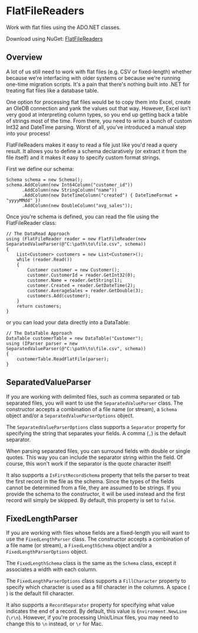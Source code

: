 # FlatFileReaders

Work with flat files using the ADO.NET classes.

Download using NuGet: [FlatFileReaders](http://nuget.org/packages/FlatFileReaders)

## Overview
A lot of us still need to work with flat files (e.g. CSV or fixed-length) whether because we're interfacing with older systems or because we're running one-time migration scripts. It's a pain that there's nothing built into .NET for treating flat files like a database table.

One option for processing flat files would be to copy them into Excel, create an OleDB connection and yank the values out that way. However, Excel isn't very good at interpreting column types, so you end up getting back a table of strings most of the time. From there, you need to write a bunch of custom Int32 and DateTime parsing. Worst of all, you've introduced a manual step into your process!

FlatFileReaders makes it easy to read a file just like you'd read a query result. It allows you to define a schema declaratively (or extract it from the file itself) and it makes it easy to specify custom format strings. 

First we define our schema:

    Schema schema = new Schema();
    schema.AddColumn(new Int64Column("customer_id"))
          .AddColumn(new StringColumn("name"))
          .AddColumn(new DateTimeColumn("created") { DateTimeFormat = "yyyyMMdd" })
          .AddColumn(new DoubleColumn("avg_sales"));

Once you're schema is defined, you can read the file using the FlatFileReader class:

    // The DataRead Approach
    using (FlatFileReader reader = new FlatFileReader(new SeparatedValueParser(@"C:\path\to\file.csv", schema))
    {
        List<Customer> customers = new List<Customer>();
        while (reader.Read())
        {
            Customer customer = new Customer();
            customer.CustomerId = reader.GetInt32(0);
            customer.Name = reader.GetString(1);
            customer.Created = reader.GetDateTime(2);
            customer.AverageSales = reader.GetDouble(3);
            customers.Add(customer);
        }
        return customers;
    }
    
 or you can load your data directly into a DataTable:

    // The DataTable Approach
    DataTable customerTable = new DataTable("Customer");
    using (IParser parser = new SeparatedValueParser(@"C:\path\to\file.csv", schema))
    {
        customerTable.ReadFlatFile(parser);
    }

## SeparatedValueParser
If you are working with delimited files, such as comma separated or tab separated files, you will want to use the `SeparatedValueParser` class. The constructor accepts a combination of a file name (or stream), a `Schema` object and/or a `SeparatedValueParserOptions` object.

The `SeparatedValueParserOptions` class supports a `Separator` property for specifying the string that separates your fields. A comma (`,`) is the default separator.

When parsing separated files, you can surround fields with double or single quotes. This way you can include the separator string within the field. Of course, this won't work if the separator is the quote character itself!

It also supports a `IsFirstRecordSchema` property that tells the parser to treat the first record in the file as the schema. Since the types of the fields cannot be determined from a file, they are assumed to be strings. If you provide the schema to the constructor, it will be used instead and the first record will simply be skipped. By default, this property is set to `false`.

## FixedLengthParser
If you are working with files whose fields are a fixed-length you will want to use the `FixedLengthParser` class. The constructor accepts a combination of a file name (or stream), a `FixedLengthSchema` object and/or a `FixedLengthParserOptions` object.

The `FixedLengthSchema` class is the same as the `Schema` class, except it associates a width with each column.

The `FixedLengthParserOptions` class supports a `FillCharacter` property to specify which character is used as a fill character in the columns. A space (` `) is the default fill character.

It also supports a `RecordSeparator` property for specifying what value indicates the end of a record. By default, this value is `Environment.NewLine` (`\r\n`). However, if you're processing Unix/Linux files, you may need to change this to `\n` instead, or `\r` for Mac.
